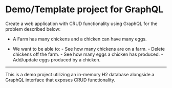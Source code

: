 # Demo/Template project for GraphQL

Create a web application with CRUD functionality using GraphQL for the problem described below:

-	A Farm has many chickens and a chicken can have many eggs.

-	We want to be able to:
        -	See how many chickens are on a farm.
        -	Delete chickens off the farm.
        -	See how many eggs a chicken has produced.
        -	Add/update eggs produced by a chicken.
        
------------------------

This is a demo project utilizing an in-memory H2 database alongside a GraphQL interface that exposes CRUD functionality.

